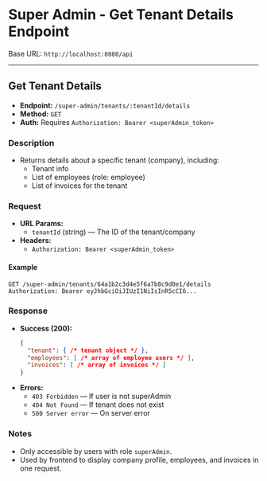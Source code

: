 # Super Admin - Get Tenant Details Endpoint

Base URL: `http://localhost:8080/api`

---

## Get Tenant Details

- **Endpoint:** `/super-admin/tenants/:tenantId/details`
- **Method:** `GET`
- **Auth:** Requires `Authorization: Bearer <superAdmin_token>`

### Description
- Returns details about a specific tenant (company), including:
  - Tenant info
  - List of employees (role: employee)
  - List of invoices for the tenant

### Request
- **URL Params:**
  - `tenantId` (string) — The ID of the tenant/company
- **Headers:**
  - `Authorization: Bearer <superAdmin_token>`

#### Example
```
GET /super-admin/tenants/64a1b2c3d4e5f6a7b8c9d0e1/details
Authorization: Bearer eyJhbGciOiJIUzI1NiIsInR5cCI6...
```

### Response
- **Success (200):**
  ```json
  {
    "tenant": { /* tenant object */ },
    "employees": [ /* array of employee users */ ],
    "invoices": [ /* array of invoices */ ]
  }
  ```
- **Errors:**
  - `403 Forbidden` — If user is not superAdmin
  - `404 Not Found` — If tenant does not exist
  - `500 Server error` — On server error

### Notes
- Only accessible by users with role `superAdmin`.
- Used by frontend to display company profile, employees, and invoices in one request.
